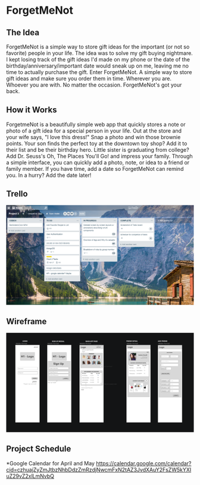 # ForgetMeNot

## The Idea
ForgetMeNot is a simple way to store gift ideas for the important (or not so favorite) people in your life. The idea was to solve my gift buying nightmare. I kept losing track of the gift ideas I'd  made on my phone or the date of the birthday/anniversary/important date would sneak up on me, leaving me no time to actually purchase the gift.
Enter ForgetMeNot.  A simple way to store gift ideas and make sure you order them in time.  Wherever you are.  Whoever you are with.  No matter the occasion.  ForgetMeNot's got your back.

## How it Works
ForgetmeNot is a beautifully simple web app that quickly stores a note or photo of a gift idea for a special person in your life.  Out at the store and your wife says, "I love this dress!"  Snap a photo and win those brownie points.  Your son finds the perfect toy at the downtown toy shop?  Add it to their list and be their birthday hero.  Little sister is graduating from college?  Add Dr. Seuss's Oh, The Places You'll Go! and impress your family.
Through a simple interface, you can quickly add a photo, note, or idea to a friend or family member.  If you have time, add a date so ForgetMeNot can remind you.  In a hurry?  Add the date later!

## Trello
![Trello Screenshot](Trello_screenshot.png) 

## Wireframe
![Wireframe](Wireframe.png) 

## Project Schedule 
*Google Calendar for April and May 
https://calendar.google.com/calendar?cid=czhuajZyZmJtbzNhbDdzZmRzdjNwcmFxN2tAZ3JvdXAuY2FsZW5kYXIuZ29vZ2xlLmNvbQ 


